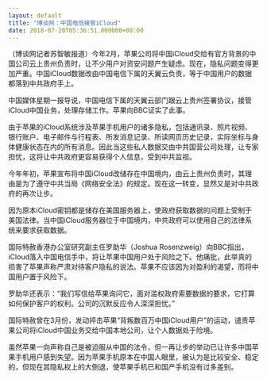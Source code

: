 ```yaml
---
layout: default
title: "博谈网：中国电信接管iCloud"
date: 2018-07-20T05:36:51.000000+08:00
---
```


（博谈网记者苏智敏报道）今年2月，苹果公司将中国iCloud交给有官方背景的中国公司云上贵州负责时，让不少用户对资安问题产生疑虑。现在，隐私问题变得更加严重。中国iCloud数据改由中国电信下属的天翼云负责，等于中国用户的数据都落到中共政府手上。

中国媒体星期一报导说，中国电信下属的天翼云部门跟云上贵州签署协议，接管iCloud中国业务，处理存储工作。苹果向BBC证实了此事。

由于苹果的iCloud系统涉及苹果手机用户的诸多隐私，包括通讯录、照片视频、银行账户、电子邮件与行程表、所发消息记录、所读网页历史记录，实际坐标与身体健康状态在内的所有消息。因此当这些私人数据交由中共国营公司处理，让专家担忧，这将让中共政府更容易获得个人信息，受到中共监视。　

今年年初，苹果宣布将中国iCloud改储存在中国境内，由云上贵州负责时，其理由是为了遵守中共当局《网络安全法》的规定。现在这一转变，显然又是对中共政府的再次让步。

因为原本iCloud密钥都是储存在美国服务器上，使政府获取数据的问题上受制于美国法律。当中国iCloud服务器位于中国境内，中共政府可以使用自己的法律系统来要求获取数据。

国际特赦香港办公室研究副主任罗助华（Joshua Rosenzweig）向BBC指出，iCloud落入中国电信手中，将让苹果中国用户处于风险之下。他痛批，此举真的损害了苹果声称严肃对待客户隐私的说法。苹果不应该因为对盈利的渴望，而将中国用户置于风险下。

罗助华还表示：“我们写信给苹果询问它，面对滥权政府索要数据的要求，它打算如何保护客户的权利。公司的沉默反应令人深深担忧。”

国际特赦曾在3月份，发动抨击苹果“背叛数百万中国iCloud用户”的运动，谴责苹果公司将iCloud中国业务交给中国本地公司，让个人数据处于险境。

虽然苹果一向声称自己是被迫服从中国的法令，但一再让步的举动已让许多中国苹果手机用户感到失望。因为苹果手机原本在中国人眼里，被认为是比较安全、稳定的，但现在其隐私权上的大倒退，使苹果手机已和国产手机没有过多差别。

